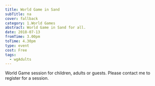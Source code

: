 ```yaml
---
title: World Game in Sand
subTitle: na
cover: fallback
category: 1.World Games
abstract: World Game in Sand for all.
date: 2018-07-13
fromTime: 3.00pm
toTime: 4.30pm
type: event
cost: Free
tags:
  - wgAdults
---
```


World Game session for children, adults or guests. Please contact me to register for a session.

